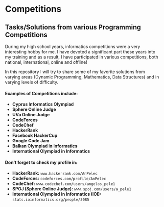 # Competitions
## Tasks/Solutions from various Programming Competitions

During my high school years, informatics competitions were a very interesting hobby for me. I have devoted a significant part these years into my training and as a result, I have participated in various competitions, both national, international, online and offline!

In this repository I will try to share some of my favorite solutions from varying areas (Dynamic Programming, Mathematics, Data Structures) and in varying levels of difficulty.

#### Examples of Competitions include:
  * **Cyprus Informatics Olympiad**
  * **Sphere Online Judge**
  * **UVa Online Judge**
  * **CodeForces**
  * **CodeChef**
  * **HackerRank**
  * **Facebook HackerCup**
  * **Google Code Jam**
  * **Balkan Olympiad in Informatics**
  * **International Olympiad in Informatics**
  
#### Don't forget to check my profile in:
  * **HackerRank:** ```www.hackerrank.com/AnPelec```
  * **CodeForces:** ```codeforces.com/profile/AnPelec```
  * **CodeChef:** ```www.codechef.com/users/angelos_pele1```
  * **SPOJ (Sphere Online Judge):** ```www.spoj.com/users/a_pele1```
  * **International Olympiad in Informatics (IOI):** ```stats.ioinformatics.org/people/3085```
